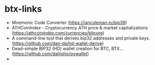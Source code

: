 # btx-links

* Mnemonic Code Converter (https://iancoleman.io/bip39)
* ATHCoinIndex - Cryptocurrency ATH price & market capitalizations (https://athcoinindex.com/currencies/bitcore)
* A command-line tool that derives bip32 addresses and private keys. (https://github.com/dan-da/hd-wallet-derive)
* Dead-simple BIP32 (HD) wallet creation for BTC, BTX... (https://github.com/dalijolijo/pywallet)
* 
